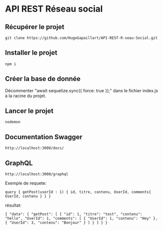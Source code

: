 # API REST Réseau social

## Récupérer le projet
`git clone https://github.com/HugoGapaillart/API-REST-R-seau-Social.git`

## Installer le projet
`npm i`

## Créer la base de donnée
Décommenter "await sequelize.sync({ force: true });" dans le fichier index.js à la racine du projet.

## Lancer le projet
`nodemon`

## Documentation Swagger
`http://localhost:3000/docs/`

## GraphQL
`http://localhost:3000/graphql`

Exemple de requete:

`query {
	getPost(userId : 1) {
    id,
		titre,
    contenu,
    UserId,
    comments{
      UserId,
      contenu
    }
	}
}`

résultat:

`{
  "data": {
    "getPost": [
      {
        "id": 1,
        "titre": "test",
        "contenu": "hello",
        "UserId": 1,
        "comments": [
          {
            "UserId": 1,
            "contenu": "Hey"
          },
          {
            "UserId": 3,
            "contenu": "Bonjour"
          }
        ]
      }
    ]
  }
}`
